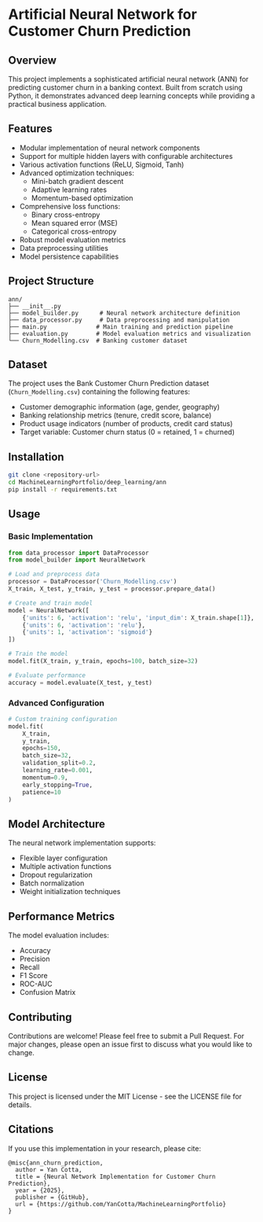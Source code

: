 # Artificial Neural Network for Customer Churn Prediction

## Overview
This project implements a sophisticated artificial neural network (ANN) for predicting customer churn in a banking context. Built from scratch using Python, it demonstrates advanced deep learning concepts while providing a practical business application.

## Features
- Modular implementation of neural network components
- Support for multiple hidden layers with configurable architectures
- Various activation functions (ReLU, Sigmoid, Tanh)
- Advanced optimization techniques:
  - Mini-batch gradient descent
  - Adaptive learning rates
  - Momentum-based optimization
- Comprehensive loss functions:
  - Binary cross-entropy
  - Mean squared error (MSE)
  - Categorical cross-entropy
- Robust model evaluation metrics
- Data preprocessing utilities
- Model persistence capabilities

## Project Structure
```
ann/
├── __init__.py
├── model_builder.py      # Neural network architecture definition
├── data_processor.py     # Data preprocessing and manipulation
├── main.py              # Main training and prediction pipeline
├── evaluation.py        # Model evaluation metrics and visualization
└── Churn_Modelling.csv  # Banking customer dataset
```

## Dataset
The project uses the Bank Customer Churn Prediction dataset (`Churn_Modelling.csv`) containing the following features:
- Customer demographic information (age, gender, geography)
- Banking relationship metrics (tenure, credit score, balance)
- Product usage indicators (number of products, credit card status)
- Target variable: Customer churn status (0 = retained, 1 = churned)

## Installation
```bash
git clone <repository-url>
cd MachineLearningPortfolio/deep_learning/ann
pip install -r requirements.txt
```

## Usage
### Basic Implementation
```python
from data_processor import DataProcessor
from model_builder import NeuralNetwork

# Load and preprocess data
processor = DataProcessor('Churn_Modelling.csv')
X_train, X_test, y_train, y_test = processor.prepare_data()

# Create and train model
model = NeuralNetwork([
    {'units': 6, 'activation': 'relu', 'input_dim': X_train.shape[1]},
    {'units': 6, 'activation': 'relu'},
    {'units': 1, 'activation': 'sigmoid'}
])

# Train the model
model.fit(X_train, y_train, epochs=100, batch_size=32)

# Evaluate performance
accuracy = model.evaluate(X_test, y_test)
```

### Advanced Configuration
```python
# Custom training configuration
model.fit(
    X_train, 
    y_train,
    epochs=150,
    batch_size=32,
    validation_split=0.2,
    learning_rate=0.001,
    momentum=0.9,
    early_stopping=True,
    patience=10
)
```

## Model Architecture
The neural network implementation supports:
- Flexible layer configuration
- Multiple activation functions
- Dropout regularization
- Batch normalization
- Weight initialization techniques

## Performance Metrics
The model evaluation includes:
- Accuracy
- Precision
- Recall
- F1 Score
- ROC-AUC
- Confusion Matrix

## Contributing
Contributions are welcome! Please feel free to submit a Pull Request. For major changes, please open an issue first to discuss what you would like to change.

## License
This project is licensed under the MIT License - see the LICENSE file for details.

## Citations
If you use this implementation in your research, please cite:
```
@misc{ann_churn_prediction,
  author = Yan Cotta,
  title = {Neural Network Implementation for Customer Churn Prediction},
  year = {2025},
  publisher = {GitHub},
  url = {https://github.com/YanCotta/MachineLearningPortfolio}
}
